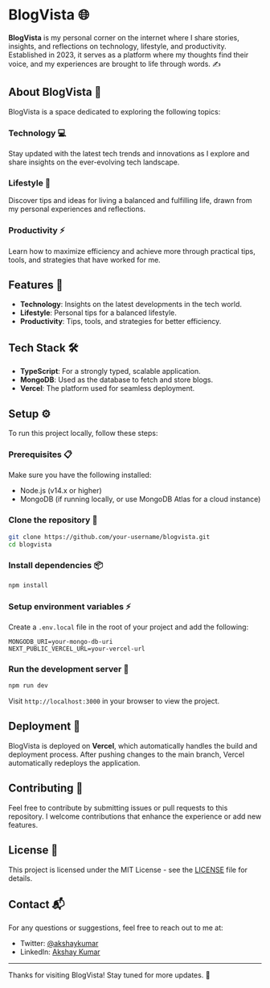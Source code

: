 # BlogVista 🌐

**BlogVista** is my personal corner on the internet where I share stories, insights, and reflections on technology, lifestyle, and productivity. Established in 2023, it serves as a platform where my thoughts find their voice, and my experiences are brought to life through words. ✍️

## About BlogVista 📝

BlogVista is a space dedicated to exploring the following topics:

### Technology 💻
Stay updated with the latest tech trends and innovations as I explore and share insights on the ever-evolving tech landscape.

### Lifestyle 🌿
Discover tips and ideas for living a balanced and fulfilling life, drawn from my personal experiences and reflections.

### Productivity ⚡
Learn how to maximize efficiency and achieve more through practical tips, tools, and strategies that have worked for me.

## Features 🌟

- **Technology**: Insights on the latest developments in the tech world.
- **Lifestyle**: Personal tips for a balanced lifestyle.
- **Productivity**: Tips, tools, and strategies for better efficiency.

## Tech Stack 🛠️

- **TypeScript**: For a strongly typed, scalable application.
- **MongoDB**: Used as the database to fetch and store blogs.
- **Vercel**: The platform used for seamless deployment.
  
## Setup ⚙️

To run this project locally, follow these steps:

### Prerequisites 📋

Make sure you have the following installed:

- Node.js (v14.x or higher)
- MongoDB (if running locally, or use MongoDB Atlas for a cloud instance)

### Clone the repository 🔄

```bash
git clone https://github.com/your-username/blogvista.git
cd blogvista
```

### Install dependencies 📦

```bash
npm install
```

### Setup environment variables ⚡

Create a `.env.local` file in the root of your project and add the following:

```
MONGODB_URI=your-mongo-db-uri
NEXT_PUBLIC_VERCEL_URL=your-vercel-url
```

### Run the development server 🚀

```bash
npm run dev
```

Visit `http://localhost:3000` in your browser to view the project.

## Deployment 🚀

BlogVista is deployed on **Vercel**, which automatically handles the build and deployment process. After pushing changes to the main branch, Vercel automatically redeploys the application.

## Contributing 🤝

Feel free to contribute by submitting issues or pull requests to this repository. I welcome contributions that enhance the experience or add new features.

## License 📜

This project is licensed under the MIT License - see the [LICENSE](LICENSE) file for details.

## Contact 📬

For any questions or suggestions, feel free to reach out to me at:

- Twitter: [@akshaykumar](https://x.com/Aksh0605)
- LinkedIn: [Akshay Kumar](https://www.linkedin.com/in/akshaykumar0611/)

---

Thanks for visiting BlogVista! Stay tuned for more updates. 🙌